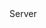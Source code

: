 <function name="WriteBitLong" parent="bf_write" type="classfunc">
	<description>
		<added version="0.4"></added>
	</description>
	<realm>Server</realm>
	<args>
		<arg name="value" type="number"></arg>
	</args>
</function>